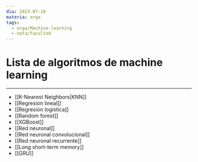 ```yaml
---
dia: 2023-07-20
materia: orga
tags:
  - orga/Machine-learning
  - nota/facultad
---
```

# Lista de algoritmos de machine learning
---
* [[K-Nearest Neighbors|KNN]]
* [[Regresión lineal]]
* [[Regresión logística]]
* [[Random forest]]
* [[XGBoost]]
* [[Red neuronal]]
* [[Red neuronal convolucional]]
* [[Red neuronal recurrente]]
* [[Long short-term memory]]
* [[GRU]]